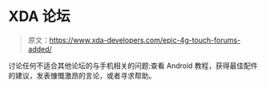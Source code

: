 # XDA 论坛

> 原文：<https://www.xda-developers.com/epic-4g-touch-forums-added/>

讨论任何不适合其他论坛的与手机相关的问题:查看 Android 教程，获得最佳配件的建议，发表慷慨激昂的言论，或者寻求帮助。